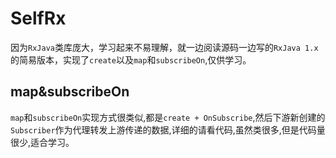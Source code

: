 # SelfRx
因为`RxJava`类库庞大，学习起来不易理解，就一边阅读源码一边写的`RxJava 1.x`的简易版本，实现了`create`以及`map`和`subscribeOn`,仅供学习。
## map&subscribeOn
`map`和`subscribeOn`实现方式很类似,都是`create + OnSubscribe`,然后下游新创建的`Subscriber`作为代理转发上游传递的数据,详细的请看代码,虽然类很多,但是代码量很少,适合学习。
